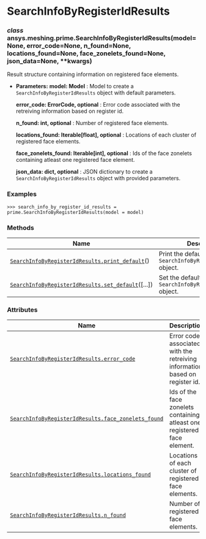 # SearchInfoByRegisterIdResults



### *class* ansys.meshing.prime.SearchInfoByRegisterIdResults(model=None, error_code=None, n_found=None, locations_found=None, face_zonelets_found=None, json_data=None, \*\*kwargs)

Result structure containing information on registered face elements.

* **Parameters:**
  **model: Model**
  : Model to create a `SearchInfoByRegisterIdResults` object with default parameters.

  **error_code: ErrorCode, optional**
  : Error code associated with the retreiving information based on register id.

  **n_found: int, optional**
  : Number of registered face elements.

  **locations_found: Iterable[float], optional**
  : Locations of each cluster of registered face elements.

  **face_zonelets_found: Iterable[int], optional**
  : Ids of the face zonelets containing atleast one registered face element.

  **json_data: dict, optional**
  : JSON dictionary to create a `SearchInfoByRegisterIdResults` object with provided parameters.

### Examples

```pycon
>>> search_info_by_register_id_results = prime.SearchInfoByRegisterIdResults(model = model)
```

<!-- !! processed by numpydoc !! -->

### Methods

| Name | Description |
|-----------------------------------------------------------------------------------------------------------------------------------------------------------------------------------------|-----------------------------------------------------------------------|
| [`SearchInfoByRegisterIdResults.print_default`](ansys.meshing.prime.SearchInfoByRegisterIdResults.print_default.md#ansys.meshing.prime.SearchInfoByRegisterIdResults.print_default)()   | Print the default values of `SearchInfoByRegisterIdResults` object.   |
| [`SearchInfoByRegisterIdResults.set_default`](ansys.meshing.prime.SearchInfoByRegisterIdResults.set_default.md#ansys.meshing.prime.SearchInfoByRegisterIdResults.set_default)([...])    | Set the default values of the `SearchInfoByRegisterIdResults` object. |

### Attributes

| Name | Description |
|-------------------------------------------------------------------------------------------------------------------------------------------------------------------------------------------------------|-------------------------------------------------------------------------------|
| [`SearchInfoByRegisterIdResults.error_code`](ansys.meshing.prime.SearchInfoByRegisterIdResults.error_code.md#ansys.meshing.prime.SearchInfoByRegisterIdResults.error_code)                            | Error code associated with the retreiving information based on register id.   |
| [`SearchInfoByRegisterIdResults.face_zonelets_found`](ansys.meshing.prime.SearchInfoByRegisterIdResults.face_zonelets_found.md#ansys.meshing.prime.SearchInfoByRegisterIdResults.face_zonelets_found) | Ids of the face zonelets containing atleast one registered face element.      |
| [`SearchInfoByRegisterIdResults.locations_found`](ansys.meshing.prime.SearchInfoByRegisterIdResults.locations_found.md#ansys.meshing.prime.SearchInfoByRegisterIdResults.locations_found)             | Locations of each cluster of registered face elements.                        |
| [`SearchInfoByRegisterIdResults.n_found`](ansys.meshing.prime.SearchInfoByRegisterIdResults.n_found.md#ansys.meshing.prime.SearchInfoByRegisterIdResults.n_found)                                     | Number of registered face elements.                                           |

